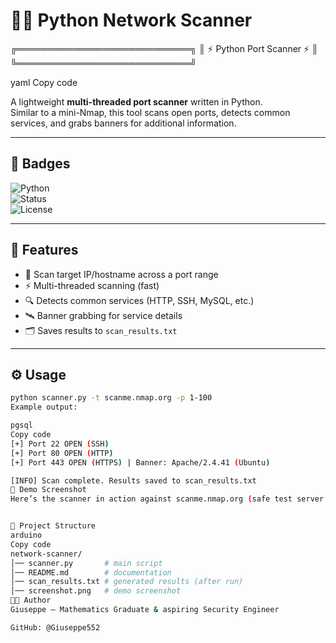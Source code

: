# 🕵️‍♂️ Python Network Scanner  

╔════════════════════════════╗
║ ⚡ Python Port Scanner ⚡ ║
╚════════════════════════════╝

yaml
Copy code

A lightweight **multi-threaded port scanner** written in Python.  
Similar to a mini-Nmap, this tool scans open ports, detects common services, and grabs banners for additional information.  

---

## 📛 Badges  
![Python](https://img.shields.io/badge/Python-3.9%2B-blue?logo=python&logoColor=white)  
![Status](https://img.shields.io/badge/Status-Active-brightgreen)  
![License](https://img.shields.io/badge/License-MIT-red)  

---

## 🚀 Features  
- 🚩 Scan target IP/hostname across a port range  
- ⚡ Multi-threaded scanning (fast)  
- 🔍 Detects common services (HTTP, SSH, MySQL, etc.)  
- 🛰️ Banner grabbing for service details  
- 🗂️ Saves results to `scan_results.txt`  

---

## ⚙️ Usage  
```bash
python scanner.py -t scanme.nmap.org -p 1-100
Example output:

pgsql
Copy code
[+] Port 22 OPEN (SSH)
[+] Port 80 OPEN (HTTP)
[+] Port 443 OPEN (HTTPS) | Banner: Apache/2.4.41 (Ubuntu)

[INFO] Scan complete. Results saved to scan_results.txt
📸 Demo Screenshot
Here’s the scanner in action against scanme.nmap.org (safe test server provided by Nmap):


📂 Project Structure
arduino
Copy code
network-scanner/
│── scanner.py       # main script
│── README.md        # documentation
│── scan_results.txt # generated results (after run)
│── screenshot.png   # demo screenshot
🧑‍💻 Author
Giuseppe – Mathematics Graduate & aspiring Security Engineer

GitHub: @Giuseppe552
